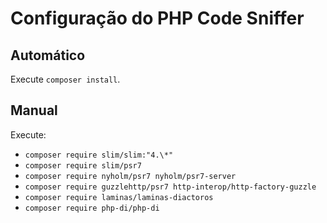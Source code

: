 # Configuração do PHP Code Sniffer

## Automático

Execute `composer install`.

## Manual

Execute:

-   `composer require slim/slim:"4.\*"`
-   `composer require slim/psr7`
-   `composer require nyholm/psr7 nyholm/psr7-server`
-   `composer require guzzlehttp/psr7 http-interop/http-factory-guzzle`
-   `composer require laminas/laminas-diactoros`
-   `composer require php-di/php-di`
